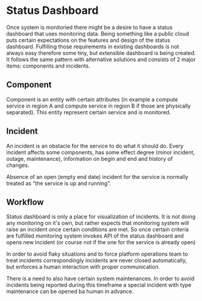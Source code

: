 # Status Dashboard

Once system is monitoried there might be a desire to have a status dashboard
that uses monitoring data. Being something like a public cloud puts certain
expectations on the features and design of the status dashboard. Fulfilling
those requirements in existing dashboards is not always easy therefore some
tiny, but extensible dashboard is being created. It follows the same pattern
with alternative solutions and consists of 2 major items: components and
incidents.

## Component

Component is an entity with certain attributes (in example a compute service in
region A and compute service in region B if those are physically separated).
This entity represent certain service and is monitored.

## Incident

An incident is an obstacle for the service to do what it should do. Every
incident affects some components, has some effect degree (minor incident,
outage, maintenance), information on begin and end and history of changes.

Absence of an open (empty end date) incident for the service is normally
treated as "the service is up and running".

## Workflow

Status dashboard is only a place for visualization of incidents. It is not
doing any monitoring on it's own, but rather expects that monitoring system
will raise an incident once certain conditions are met. So once certain
criteria are fulfilled monitoring system invokes API of the status dashboard
and opens new incident (or course not if the one for the service is already
open)

In order to avoid flaky situations and to force platform operations team to
treat incidents correspondingly incidents are never closed automatically, but
enforces a human interaction with proper communication.

There is a need to also have certain system maintenances. In order to avoid
incidents being reported during this timeframe a special incident with type
maintenance can be opened ba human in advance.
